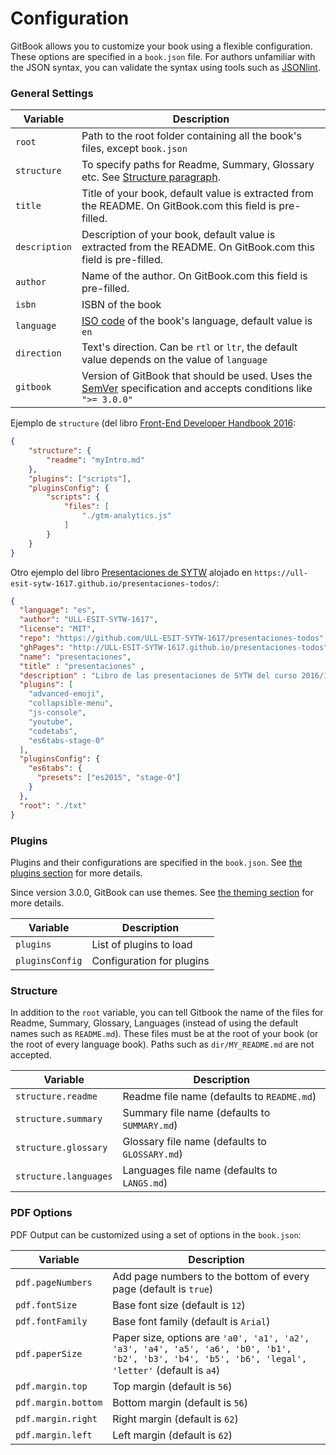 # Configuration

GitBook allows you to customize your book using a flexible configuration. These options are specified in a `book.json` file. For authors unfamiliar with the JSON syntax, you can validate the syntax using tools such as [JSONlint](http://jsonlint.com).

### General Settings

| Variable | Description |
| -------- | ----------- |
| `root` | Path to the root folder containing all the book's files, except `book.json`|
| `structure` | To specify paths for Readme, Summary, Glossary etc. See [Structure paragraph](#structure). |
| `title` | Title of your book, default value is extracted from the README. On GitBook.com this field is pre-filled. |
| `description` | Description of your book, default value is extracted from the README. On GitBook.com this field is pre-filled. |
| `author` | Name of the author. On GitBook.com this field is pre-filled. |
| `isbn` | ISBN of the book |
| `language` | [ISO code](https://en.wikipedia.org/wiki/List_of_ISO_639-1_codes) of the book's language, default value is `en` |
| `direction` | Text's direction. Can be `rtl` or `ltr`, the default value depends on the value of `language` |
| `gitbook` | Version of GitBook that should be used. Uses the [SemVer](http://semver.org) specification and accepts conditions like `">= 3.0.0"` |

Ejemplo de `structure` (del libro [Front-End Developer Handbook 2016](https://www.gitbook.com/book/frontendmasters/front-end-handbook/details):
```json
{
    "structure": {
        "readme": "myIntro.md"
    },
    "plugins": ["scripts"],
    "pluginsConfig": {
        "scripts": {
            "files": [
                "./gtm-analytics.js"
            ]
        }
    }
}
```
Otro ejemplo del libro [Presentaciones de SYTW](https://ull-esit-sytw-1617.github.io/presentaciones-todos/) alojado en `https://ull-esit-sytw-1617.github.io/presentaciones-todos/`:

```json
{
  "language": "es",
  "author": "ULL-ESIT-SYTW-1617",
  "license": "MIT",
  "repo": "https://github.com/ULL-ESIT-SYTW-1617/presentaciones-todos",
  "ghPages": "http://ULL-ESIT-SYTW-1617.github.io/presentaciones-todos",
  "name": "presentaciones",
  "title" : "presentaciones" ,
  "description" : "Libro de las presentaciones de SYTW del curso 2016/17",
  "plugins": [
    "advanced-emoji",
    "collapsible-menu",
    "js-console",
    "youtube",
    "codetabs",
    "es6tabs-stage-0"
  ],
  "pluginsConfig": {
    "es6tabs": {
      "presets": ["es2015", "stage-0"]
    }
  },
  "root": "./txt"
}
```

### Plugins

Plugins and their configurations are specified in the `book.json`. See [the plugins section](plugins/README.md) for more details.

Since version 3.0.0, GitBook can use themes. See [the theming section](themes/README.md) for more details.

| Variable | Description |
| -------- | ----------- |
| `plugins` | List of plugins to load |
| `pluginsConfig` |Configuration for plugins |

### Structure

In addition to the `root` variable, you can tell Gitbook the name of the files for Readme, Summary, Glossary, Languages (instead of using the default names such as `README.md`).
These files must be at the root of your book (or the root of every language book). Paths such as `dir/MY_README.md` are not accepted.

| Variable | Description |
| -------- | ----------- |
| `structure.readme` | Readme file name (defaults to `README.md`) |
| `structure.summary` | Summary file name (defaults to `SUMMARY.md`) |
| `structure.glossary` | Glossary file name (defaults to `GLOSSARY.md`) |
| `structure.languages` | Languages file name (defaults to `LANGS.md`) |

### PDF Options

PDF Output can be customized using a set of options in the `book.json`:

| Variable | Description |
| -------- | ----------- |
| `pdf.pageNumbers` | Add page numbers to the bottom of every page (default is `true`) |
| `pdf.fontSize` | Base font size (default is `12`) |
| `pdf.fontFamily` | Base font family (default is `Arial`) |
| `pdf.paperSize` | Paper size, options are `'a0', 'a1', 'a2', 'a3', 'a4', 'a5', 'a6', 'b0', 'b1', 'b2', 'b3', 'b4', 'b5', 'b6', 'legal', 'letter'` (default is `a4`) |
| `pdf.margin.top` | Top margin (default is `56`) |
| `pdf.margin.bottom` | Bottom margin (default is `56`) |
| `pdf.margin.right` | Right margin (default is `62`) |
| `pdf.margin.left` | Left margin (default is `62`) |
